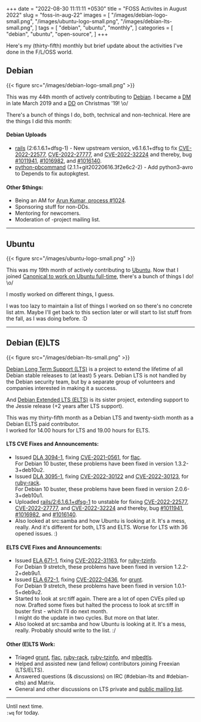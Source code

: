 +++
date = "2022-08-30 11:11:11 +0530"
title = "FOSS Activites in August 2022"
slug = "foss-in-aug-22"
images = [
    "/images/debian-logo-small.png",
    "/images/ubuntu-logo-small.png",
    "/images/debian-lts-small.png",
]
tags = [
    "debian",
    "ubuntu",
    "monthly",
]
categories = [
    "debian",
    "ubuntu",
    "open-source",
]
+++

Here's my (thirty-fifth) monthly but brief update about the activities I've done in the F/L/OSS world.

## Debian
{{< figure src="/images/debian-logo-small.png" >}}

This was my 44th month of actively contributing to [Debian](https://www.debian.org/).
I became a [DM](https://wiki.debian.org/DebianMaintainer) in late March 2019 and a [DD](https://wiki.debian.org/DebianDeveloper) on Christmas '19! \o/

There's a bunch of things I do, both, technical and non-technical. Here are the things I did this month:

#### Debian Uploads

- [rails](https://tracker.debian.org/pkg/rails) (2:6.1.6.1+dfsg-1) - New upstream version, v6.1.6.1+dfsg to fix [CVE-2022-22577](https://security-tracker.debian.org/tracker/CVE-2022-22577), [CVE-2022-27777](https://security-tracker.debian.org/tracker/CVE-2022-27777), and [CVE-2022-32224](https://security-tracker.debian.org/tracker/CVE-2022-32224) and thereby, bug [#1011941](https://bugs.debian.org/1011941), [#1016982](https://bugs.debian.org/1016982), and [#1016140](https://bugs.debian.org/1016140).
- [python-pbcommand](https://tracker.debian.org/pkg/python-pbcommand) (2.1.1+git20220616.3f2e6c2-2) - Add python3-avro to Depends to fix autopkgtest.

#### Other $things:

- Being an AM for [Arun Kumar, process #1024](https://nm.debian.org/process/1024/).
- Sponsoring stuff for non-DDs.
- Mentoring for newcomers.
- Moderation of -project mailing list.

---

## Ubuntu
{{< figure src="/images/ubuntu-logo-small.png" >}}

This was my 19th month of actively contributing to [Ubuntu](https://ubuntu.com/about).
Now that I joined [Canonical to work on Ubuntu full-time](https://utkarsh2102.com/posts/hello-canonical/), there's a bunch of things I do! \o/

I mostly worked on different things, I guess.

I was too lazy to maintain a list of things I worked on so there's
no concrete list atm. Maybe I'll get back to this section later or
will start to list stuff from the fall, as I was doing before. :D

---

## Debian (E)LTS
{{< figure src="/images/debian-lts-small.png" >}}

[Debian Long Term Support (LTS)](https://www.freexian.com/en/services/debian-lts.html) is a project to extend the lifetime of all Debian stable releases to (at least) 5 years. Debian LTS is not handled by the Debian security team, but by a separate group of volunteers and companies interested in making it a success.  

And [Debian Extended LTS (ELTS)](https://deb.freexian.com/extended-lts) is its sister project, extending support to the Jessie release (+2 years after LTS support).

This was my thirty-fifth month as a Debian LTS and twenty-sixth month as a Debian ELTS paid contributor.  
I worked for 14.00 hours for LTS and 19.00 hours for ELTS.

#### LTS CVE Fixes and Announcements:

- Issued [DLA 3094-1](https://lists.debian.org/debian-lts-announce/2022/09/msg00003.html), fixing [CVE-2021-0561](https://security-tracker.debian.org/tracker/CVE-2021-0561), for [flac](https://tracker.debian.org/pkg/flac).  
  For Debian 10 buster, these problems have been fixed in version 1.3.2-3+deb10u2.
- Issued [DLA 3095-1](https://lists.debian.org/debian-lts-announce/2022/09/msg00004.html), fixing [CVE-2022-30122](https://security-tracker.debian.org/tracker/CVE-2022-30122) and [CVE-2022-30123](https://security-tracker.debian.org/tracker/CVE-2022-30123), for [ruby-rack](https://tracker.debian.org/pkg/ruby-rack).  
  For Debian 10 buster, these problems have been fixed in version 2.0.6-3+deb10u1.
- Uploaded [rails/2:6.1.6.1+dfsg-1](https://tracker.debian.org/news/1356946/accepted-rails-26161dfsg-1-source-into-unstable/) to unstable for fixing [CVE-2022-22577](https://security-tracker.debian.org/tracker/CVE-2022-22577), [CVE-2022-27777](https://security-tracker.debian.org/tracker/CVE-2022-27777), and [CVE-2022-32224](https://security-tracker.debian.org/tracker/CVE-2022-32224) and thereby, bug [#1011941](https://bugs.debian.org/1011941), [#1016982](https://bugs.debian.org/1016982), and [#1016140](https://bugs.debian.org/1016140).
- Also looked at src:samba and how Ubuntu is looking at it. It's a mess, really. And it's different for both, LTS and ELTS. Worse for LTS with 36 opened issues. :)

#### ELTS CVE Fixes and Announcements:

- Issued [ELA 671-1](https://www.freexian.com/lts/extended/updates/ela-671-1-ruby-tzinfo/), fixing [CVE-2022-31163](https://security-tracker.debian.org/tracker/CVE-2022-31163), for [ruby-tzinfo](https://tracker.debian.org/pkg/ruby-tzinfo).  
  For Debian 9 stretch, these problems have been fixed in version 1.2.2-2+deb9u1.
- Issued [ELA 672-1](https://www.freexian.com/lts/extended/updates/ela-672-1-grunt/), fixing [CVE-2022-0436](https://security-tracker.debian.org/tracker/CVE-2022-0436), for [grunt](https://tracker.debian.org/pkg/grunt).  
  For Debian 9 stretch, these problems have been fixed in version 1.0.1-5+deb9u2.
- Started to look at src:tiff again. There are a lot of open CVEs piled up now. Drafted some fixes but halted the process to look at src:tiff in buster first - which I'll do next month.  
  I might do the update in two cycles. But more on that later.
- Also looked at src:samba and how Ubuntu is looking at it. It's a mess, really. Probably should write to the list. :/

#### Other (E)LTS Work:

- Triaged [grunt](https://tracker.debian.org/pkg/grunt),
[flac](https://tracker.debian.org/pkg/flac),
[ruby-rack](https://tracker.debian.org/pkg/ruby-rack),
[ruby-tzinfo](https://tracker.debian.org/pkg/ruby-tzinfo), and
[mbedtls](https://tracker.debian.org/pkg/mbedtls).
- Helped and assisted new (and fellow) contributors joining Freexian (LTS/ELTS).
- Answered questions (& discussions) on IRC (#debian-lts and #debian-elts) and Matrix.
- General and other discussions on LTS private and [public mailing list](https://lists.debian.org/debian-lts/2022/08/threads.html).

---

Until next time.  
`:wq` for today.
